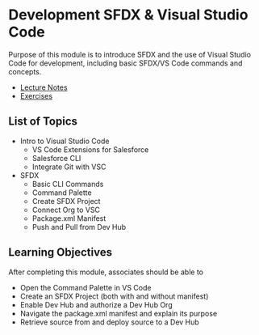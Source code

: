 # Development SFDX & Visual Studio Code

Purpose of this module is to introduce SFDX and the use of Visual Studio Code for development, including basic SFDX/VS Code commands and concepts.

* [Lecture Notes](<./LNSFDX & Visual Studio Code.md>)
* [Exercises]()

## List of Topics

* Intro to Visual Studio Code
  * VS Code Extensions for Salesforce
  * Salesforce CLI
  * Integrate Git with VSC
* SFDX
  * Basic CLI Commands
  * Command Palette
  * Create SFDX Project
  * Connect Org to VSC
  * Package.xml Manifest
  * Push and Pull from Dev Hub

## Learning Objectives

After completing this module, associates should be able to

* Open the Command Palette in VS Code
* Create an SFDX Project (both with and without manifest)
* Enable Dev Hub and authorize a Dev Hub Org
* Navigate the package.xml manifest and explain its purpose
* Retrieve source from and deploy source to a Dev Hub
